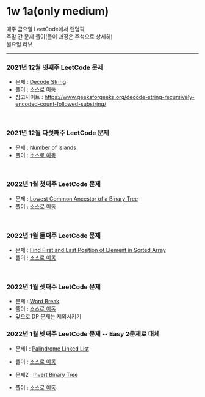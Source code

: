 # 1w 1a(only medium)
매주 금요일 LeetCode에서 랜덤픽<br>
주말 간 문제 풀이(풀이 과정은 주석으로 상세히)<br>
월요일 리뷰<br>

---

### 2021년 12월 넷째주 LeetCode 문제
- 문제 : [Decode String](https://leetcode.com/problems/decode-string/)
- 풀이 : [소스로 이동](https://github.com/chelseafandev/LeetCodeProblems/blob/main/Medium/DecodeString.cpp)
- 참고사이트 : https://www.geeksforgeeks.org/decode-string-recursively-encoded-count-followed-substring/

<br>

### 2021년 12월 다섯째주 LeetCode 문제
- 문제 : [Number of Islands](https://leetcode.com/problems/number-of-islands/)
- 풀이 : [소스로 이동](https://github.com/chelseafandev/LeetCodeProblems/blob/main/Medium/NumberOfIslands.cpp)

<br>

### 2022년 1월 첫째주 LeetCode 문제
- 문제 : [Lowest Common Ancestor of a Binary Tree](https://leetcode.com/problems/lowest-common-ancestor-of-a-binary-tree/)
- 풀이 : [소스로 이동](https://github.com/chelseafandev/LeetCodeProblems/blob/main/Medium/LowestCommonAncestorOfBinaryTree.cpp)

<br>

### 2022년 1월 둘째주 LeetCode 문제
- 문제 : [Find First and Last Position of Element in Sorted Array](https://leetcode.com/problems/find-first-and-last-position-of-element-in-sorted-array/)
- 풀이 : [소스로 이동](https://github.com/chelseafandev/LeetCodeProblems/blob/main/Medium/FindFirstandLastPositionofElementinSortedArray.cpp)

<br>

### 2022년 1월 셋째주 LeetCode 문제
- 문제 : [Word Break](https://leetcode.com/problems/word-break/)
- 풀이 : [소스로 이동](https://github.com/chelseafandev/LeetCodeProblems/blob/main/Medium/WordBreak.cpp)
- 앞으로 DP 문제는 제외시키기

### 2022년 1월 넷째주 LeetCode 문제 -- Easy 2문제로 대체
- 문제1 : [Palindrome Linked List](https://leetcode.com/problems/palindrome-linked-list/)
- 풀이  : [소스로 이동](https://github.com/chelseafandev/LeetCodeProblems/blob/main/Easy/PalindromeLinkedList.cpp)

- 문제2 : [Invert Binary Tree](https://leetcode.com/problems/invert-binary-tree/)
- 풀이  : [소스로 이동](https://github.com/chelseafandev/LeetCodeProblems/blob/main/Easy/InvertBinaryTree.cpp)